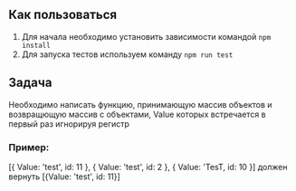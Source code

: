 ## Как пользоваться

1. Для начала необходимо установить зависимости командой `npm install`
2. Для запуска тестов используем команду `npm run test`

## Задача

Необходимо написать функцию, принимающую массив объектов и возвращющую массив с объектами, Value которых встречается в первый раз игнорируя регистр

### Пример:

[{ Value: 'test', id: 11 }, { Value: 'test', id: 2 }, { Value: 'TesT, id: 10 }] должен вернуть [{Value: 'test', id: 11}]
